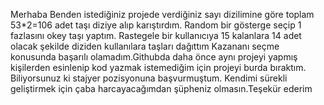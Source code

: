 Merhaba Benden istediğiniz projede verdiğiniz sayı dizilimine göre toplam 53*2=106 adet taşı diziye alıp karıştırdım. Random bir gösterge seçip 1 fazlasını okey taşı yaptım.
Rastegele  bir kullanıcıya 15 kalanlara 14 adet olacak şekilde diziden kullanılara taşları dağıttım
Kazananı seçme konusunda başarılı olamadım.Githubda daha önce aynı projeyi yapmış kişilerden esinlenip kod yazmak istemediğim için projeyi burda bıraktım.
Biliyorsunuz ki stajyer pozisyonuna başvurmuştum. Kendimi sürekli geliştirmek için çaba harcayacağımdan şüpheniz olmasın.Teşekür ederim
